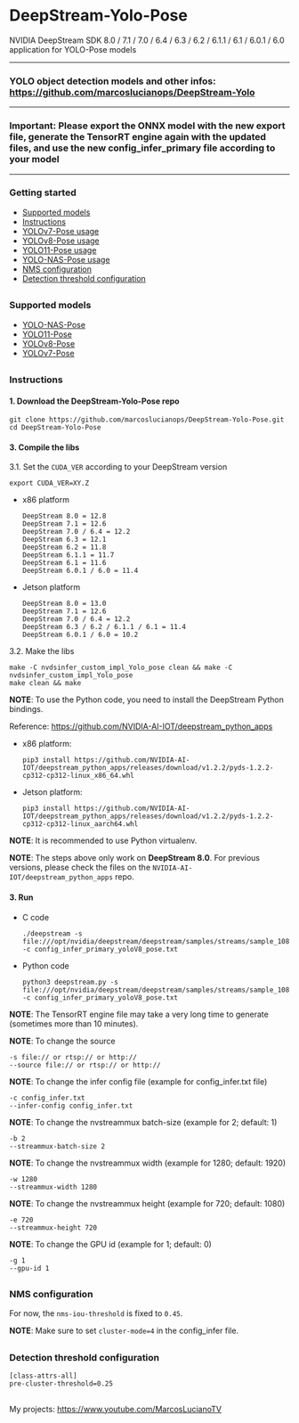 # DeepStream-Yolo-Pose

NVIDIA DeepStream SDK 8.0 / 7.1 / 7.0 / 6.4 / 6.3 / 6.2 / 6.1.1 / 6.1 / 6.0.1 / 6.0 application for YOLO-Pose models

--------------------------------------------------------------------------------------------------
### YOLO object detection models and other infos: https://github.com/marcoslucianops/DeepStream-Yolo
--------------------------------------------------------------------------------------------------
### Important: Please export the ONNX model with the new export file, generate the TensorRT engine again with the updated files, and use the new config_infer_primary file according to your model
--------------------------------------------------------------------------------------------------

### Getting started

* [Supported models](#supported-models)
* [Instructions](#basic-usage)
* [YOLOv7-Pose usage](docs/YOLOv7_Pose.md)
* [YOLOv8-Pose usage](docs/YOLOv8_Pose.md)
* [YOLO11-Pose usage](docs/YOLO11_Pose.md)
* [YOLO-NAS-Pose usage](docs/YOLONAS_Pose.md)
* [NMS configuration](#nms-configuration)
* [Detection threshold configuration](#detection-threshold-configuration)

##

### Supported models

* [YOLO-NAS-Pose](https://github.com/Deci-AI/super-gradients/blob/master/YOLONAS-POSE.md)
* [YOLO11-Pose](https://github.com/ultralytics/ultralytics)
* [YOLOv8-Pose](https://github.com/ultralytics/ultralytics)
* [YOLOv7-Pose](https://github.com/WongKinYiu/yolov7)

##

### Instructions

#### 1. Download the DeepStream-Yolo-Pose repo

```
git clone https://github.com/marcoslucianops/DeepStream-Yolo-Pose.git
cd DeepStream-Yolo-Pose
```

#### 3. Compile the libs

3.1. Set the `CUDA_VER` according to your DeepStream version

```
export CUDA_VER=XY.Z
```

* x86 platform

  ```
  DeepStream 8.0 = 12.8
  DeepStream 7.1 = 12.6
  DeepStream 7.0 / 6.4 = 12.2
  DeepStream 6.3 = 12.1
  DeepStream 6.2 = 11.8
  DeepStream 6.1.1 = 11.7
  DeepStream 6.1 = 11.6
  DeepStream 6.0.1 / 6.0 = 11.4
  ```

* Jetson platform

  ```
  DeepStream 8.0 = 13.0
  DeepStream 7.1 = 12.6
  DeepStream 7.0 / 6.4 = 12.2
  DeepStream 6.3 / 6.2 / 6.1.1 / 6.1 = 11.4
  DeepStream 6.0.1 / 6.0 = 10.2
  ```

3.2. Make the libs

```
make -C nvdsinfer_custom_impl_Yolo_pose clean && make -C nvdsinfer_custom_impl_Yolo_pose
make clean && make
```

**NOTE**: To use the Python code, you need to install the DeepStream Python bindings.

Reference: https://github.com/NVIDIA-AI-IOT/deepstream_python_apps


* x86 platform: 

  ```
  pip3 install https://github.com/NVIDIA-AI-IOT/deepstream_python_apps/releases/download/v1.2.2/pyds-1.2.2-cp312-cp312-linux_x86_64.whl
  ```

* Jetson platform:

  ```
  pip3 install https://github.com/NVIDIA-AI-IOT/deepstream_python_apps/releases/download/v1.2.2/pyds-1.2.2-cp312-cp312-linux_aarch64.whl
  ```

**NOTE**: It is recommended to use Python virtualenv.

**NOTE**: The steps above only work on **DeepStream 8.0**. For previous versions, please check the files on the `NVIDIA-AI-IOT/deepstream_python_apps` repo.

#### 3. Run

* C code

  ```
  ./deepstream -s file:///opt/nvidia/deepstream/deepstream/samples/streams/sample_1080p_h264.mp4 -c config_infer_primary_yoloV8_pose.txt
  ```

* Python code

  ```
  python3 deepstream.py -s file:///opt/nvidia/deepstream/deepstream/samples/streams/sample_1080p_h264.mp4 -c config_infer_primary_yoloV8_pose.txt
  ```

**NOTE**: The TensorRT engine file may take a very long time to generate (sometimes more than 10 minutes).

**NOTE**: To change the source

```
-s file:// or rtsp:// or http://
--source file:// or rtsp:// or http://
```

**NOTE**: To change the infer config file (example for config_infer.txt file)

```
-c config_infer.txt
--infer-config config_infer.txt
```

**NOTE**: To change the nvstreammux batch-size (example for 2; default: 1)

```
-b 2
--streammux-batch-size 2
```

**NOTE**: To change the nvstreammux width (example for 1280; default: 1920)

```
-w 1280
--streammux-width 1280
```

**NOTE**: To change the nvstreammux height (example for 720; default: 1080)

```
-e 720
--streammux-height 720
```

**NOTE**: To change the GPU id (example for 1; default: 0)

```
-g 1
--gpu-id 1
```

##

### NMS configuration

For now, the `nms-iou-threshold` is fixed to `0.45`.

**NOTE**: Make sure to set `cluster-mode=4` in the config_infer file.

##

### Detection threshold configuration

```
[class-attrs-all]
pre-cluster-threshold=0.25
```

##

My projects: https://www.youtube.com/MarcosLucianoTV
